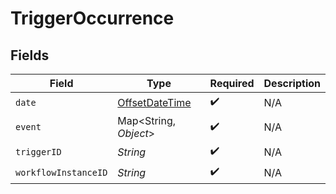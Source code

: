 # TriggerOccurrence


## Fields

| Field                                                                                     | Type                                                                                      | Required                                                                                  | Description                                                                               |
| ----------------------------------------------------------------------------------------- | ----------------------------------------------------------------------------------------- | ----------------------------------------------------------------------------------------- | ----------------------------------------------------------------------------------------- |
| `date`                                                                                    | [OffsetDateTime](https://docs.oracle.com/javase/8/docs/api/java/time/OffsetDateTime.html) | :heavy_check_mark:                                                                        | N/A                                                                                       |
| `event`                                                                                   | Map<String, *Object*>                                                                     | :heavy_check_mark:                                                                        | N/A                                                                                       |
| `triggerID`                                                                               | *String*                                                                                  | :heavy_check_mark:                                                                        | N/A                                                                                       |
| `workflowInstanceID`                                                                      | *String*                                                                                  | :heavy_check_mark:                                                                        | N/A                                                                                       |
